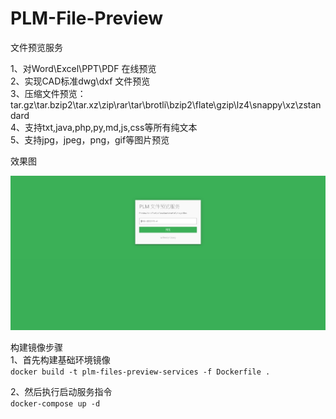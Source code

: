 # PLM-File-Preview

文件预览服务

1、对Word\Excel\PPT\PDF 在线预览  
2、实现CAD标准dwg\dxf 文件预览  
3、压缩文件预览：tar.gz\tar.bzip2\tar.xz\zip\rar\tar\brotli\bzip2\flate\gzip\lz4\snappy\xz\zstandard  
4、支持txt,java,php,py,md,js,css等所有纯文本  
5、支持jpg，jpeg，png，gif等图片预览

效果图

![avatar](/tmp/bg.jpg)

构建镜像步骤  
1、首先构建基础环境镜像  
`docker build -t plm-files-preview-services -f Dockerfile .`  

2、然后执行启动服务指令  
`docker-compose up -d`  
